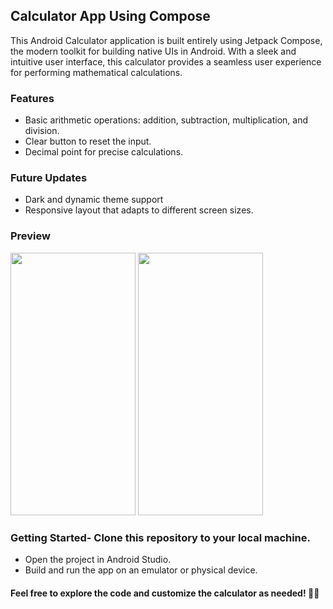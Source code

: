 
## Calculator App Using Compose
This Android Calculator application is built entirely using Jetpack Compose, the modern toolkit for building native UIs in Android. With a sleek and intuitive user interface, this calculator provides a seamless user experience for performing mathematical calculations.
### Features 
- Basic arithmetic operations: addition, subtraction, multiplication, and division.
- Clear button to reset the input.
- Decimal point for precise calculations.
### Future Updates 
- Dark and dynamic theme support
- Responsive layout that adapts to different screen sizes.
### Preview
<img src="https://github.com/junaidahmed57/simple-calculator-with-compose/assets/32070197/c0129f7e-0dee-4387-9c5e-cd9d5a4140f8" width="200" height="420">
<img src="https://github.com/junaidahmed57/simple-calculator-with-compose/assets/32070197/ba48158f-68fa-4db5-b196-a190e0e93376" width="200" height="420">

### Getting Started- Clone this repository to your local machine.
- Open the project in Android Studio.
- Build and run the app on an emulator or physical device.
#### Feel free to explore the code and customize the calculator as needed! 📱🧮
